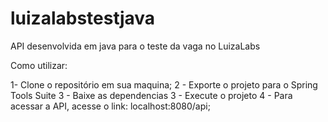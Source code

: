 # luizalabstestjava
API desenvolvida em java para o teste da vaga no LuizaLabs

Como utilizar:

1- Clone o repositório em sua maquina;
2 - Exporte o projeto para o Spring Tools Suite
3 - Baixe as dependencias
3 - Execute o projeto
4 - Para acessar a API, acesse o link: localhost:8080/api; 
